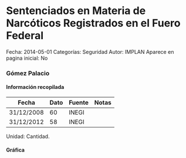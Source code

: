 Sentenciados en Materia de Narcóticos Registrados en el Fuero Federal
=====

Fecha: 2014-05-01
Categorías: Seguridad
Autor: IMPLAN
Aparece en pagina inicial: No

### Gómez Palacio

#### Información recopilada

<table class="table table-hover table-bordered matriz">
  <thead>
    <tr><th>Fecha</th><th>Dato</th><th>Fuente</th><th>Notas</th></tr>
  </thead>
  <tbody>
    <tr><td class="centrado">31/12/2008</td><td class="derecha">60</td><td>INEGI</td><td></td></tr>
    <tr><td class="centrado">31/12/2012</td><td class="derecha">58</td><td>INEGI</td><td></td></tr>
  </tbody>
</table>

Unidad: Cantidad.

#### Gráfica

<div id="Morrismnzkcszo" class="grafica"></div>
  <!-- JAVASCRIPT DE LA GRAFICA EN Morrismnzkcszo -->
  <script>
  new Morris.Line({
    element: 'Morrismnzkcszo',
    data: [
      { fecha: '2008-12-31', dato: 60 },
      { fecha: '2012-12-31', dato: 58 }
    ],
    xkey: 'fecha',
    ykeys: ['dato'],
    labels: ['Dato'],
    lineColors: ['#FF5B02'],
    xLabelFormat: function(d) {
      return d.getDate()+'/'+(d.getMonth()+1)+'/'+d.getFullYear();
    },
    dateFormat: function (ts) {
      var d = new Date(ts);
      return d.getDate() + '/' + (d.getMonth() + 1) + '/' + d.getFullYear();
    }
  });
  </script>
